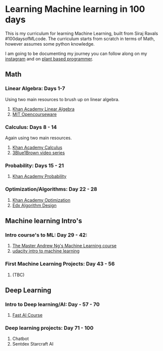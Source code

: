 # Learning Machine learning in 100 days
This is my curriculum for learning Machine Learning, built from Siraj Ravals #100daysofMLcode. The curriculum starts from scratch in terms of Math, however assumes some python knowledge.

I am going to be documenting my journey you can follow along on my [instagram](https://www.instagram.com/pinos/) and on [plant based programmer](http://plantbasedprogrammer.com/).

## Math


### Linear Algebra: Days 1-7 

Using two main resources to brush up on linear algebra.
1. [Khan Academy Linear Algebra](https://www.khanacademy.org/math/linear-algebra)
2. [MIT Opencourseware](https://ocw.mit.edu/courses/mathematics/18-06-linear-algebra-spring-2010/)

### Calculus: Days 8 - 14

Again using two main resources.
1. [Khan Academy Calculus](https://www.khanacademy.org/math/calculus-home/multivariable-calculus)
2. [3Blue1Brown video series](https://www.youtube.com/playlist?list=PLZHQObOWTQDMsr9K-rj53DwVRMYO3t5Yr)

### Probability: Days 15 - 21

1. [Khan Academy Probability](https://www.khanacademy.org/math/probability)

### Optimization/Algorithms: Day 22 - 28

1. [Khan Academy Optimization](https://www.khanacademy.org/math/ap-calculus-ab/ab-diff-analytical-applications-new/ab-5-11/e/optimization)
2. [Edx Algorithm Design](https://www.edx.org/course/algorithm-design-analysis-pennx-sd3x)


## Machine learning Intro's


### Intro course's to ML: Day 29 - 42:

1. [The Master Andrew Ng's Machine Learning course](https://www.coursera.org/learn/machine-learning)
2. [udacity intro to machine learning](https://eu.udacity.com/course/intro-to-machine-learning--ud120)

### First Machine Learning Projects: Day 43 - 56

1. (TBC) 



## Deep Learning

### Intro to Deep learning/AI: Day - 57 - 70

1. [Fast AI Course](http://course.fast.ai/)

### Deep learning projects: Day 71 - 100

1. Chatbot
2. Sentdex Starcraft AI

